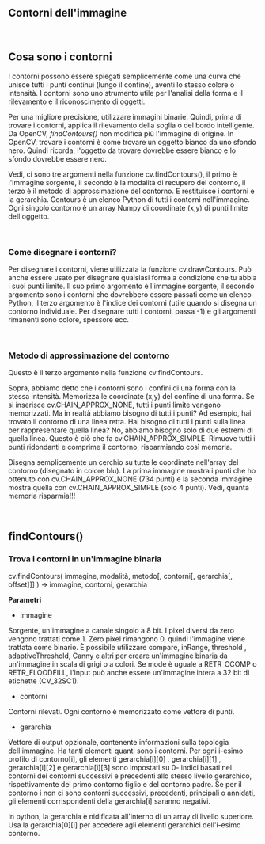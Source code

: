 ## **Contorni dell'immagine**

<br>

## Cosa sono i contorni

I contorni possono essere spiegati semplicemente come una curva che unisce tutti i punti continui (lungo il confine), aventi lo stesso colore o intensità. I contorni sono uno strumento utile per l'analisi della forma e il rilevamento e il riconoscimento di oggetti.

Per una migliore precisione, utilizzare immagini binarie. Quindi, prima di trovare i contorni, applica il rilevamento della soglia o del bordo intelligente.
Da OpenCV, _findContours()_ non modifica più l'immagine di origine.
In OpenCV, trovare i contorni è come trovare un oggetto bianco da uno sfondo nero. Quindi ricorda, l'oggetto da trovare dovrebbe essere bianco e lo sfondo dovrebbe essere nero.


Vedi, ci sono tre argomenti nella funzione cv.findContours(), il primo è l'immagine sorgente,
il secondo è la modalità di recupero del contorno, il terzo è il metodo di approssimazione del contorno.
E restituisce i contorni e la gerarchia. Contours è un elenco Python di tutti i contorni nell'immagine.
Ogni singolo contorno è un array Numpy di coordinate (x,y) di punti limite dell'oggetto.

<br>

### Come disegnare i contorni?

Per disegnare i contorni, viene utilizzata la funzione cv.drawContours.
Può anche essere usato per disegnare qualsiasi forma a condizione che tu abbia i suoi punti limite.
Il suo primo argomento è l'immagine sorgente, il secondo argomento sono i contorni che dovrebbero essere passati come un elenco Python,
il terzo argomento è l'indice dei contorni (utile quando si disegna un contorno individuale.
Per disegnare tutti i contorni, passa -1) e gli argomenti rimanenti sono colore, spessore ecc.

<br>

### Metodo di approssimazione del contorno

Questo è il terzo argomento nella funzione cv.findContours.

Sopra, abbiamo detto che i contorni sono i confini di una forma con la stessa intensità. Memorizza le coordinate (x,y) del confine di una forma.
Se si inserisce cv.CHAIN_APPROX_NONE, tutti i punti limite vengono memorizzati. 
Ma in realtà abbiamo bisogno di tutti i punti? Ad esempio, hai trovato il contorno di una linea retta. Hai bisogno di tutti i punti sulla linea per rappresentare quella linea? No, abbiamo bisogno solo di due estremi di quella linea. Questo è ciò che fa cv.CHAIN_APPROX_SIMPLE. Rimuove tutti i punti ridondanti e comprime il contorno, risparmiando così memoria.

Disegna semplicemente un cerchio su tutte le coordinate nell'array del contorno (disegnato in colore blu). La prima immagine mostra i punti che ho ottenuto con cv.CHAIN_APPROX_NONE (734 punti) e la seconda immagine mostra quella con cv.CHAIN_APPROX_SIMPLE (solo 4 punti). Vedi, quanta memoria risparmia!!!


<br>

## findContours()
### Trova i contorni in un'immagine binaria


cv.findContours( immagine, modalità, metodo[, contorni[, gerarchia[, offset]]] ) -> immagine, contorni, gerarchia


**Parametri**

-    Immagine

Sorgente, un'immagine a canale singolo a 8 bit. I pixel diversi da zero vengono trattati come 1. Zero pixel rimangono 0, quindi l'immagine viene trattata come
binario. È possibile utilizzare compare, inRange, threshold , adaptiveThreshold, Canny e altri per creare un'immagine binaria da un'immagine in scala di grigi o a colori. Se mode è uguale a RETR_CCOMP o RETR_FLOODFILL, l'input può anche essere un'immagine intera a 32 bit di etichette (CV_32SC1).

- contorni

Contorni rilevati. Ogni contorno è memorizzato come vettore di punti.


- gerarchia

Vettore di output opzionale, contenente informazioni sulla topologia dell'immagine. Ha tanti elementi quanti sono i contorni. Per ogni i-esimo profilo di contorno[i], gli elementi gerarchia[i][0] , gerarchia[i][1] , gerarchia[i][2] e gerarchia[i][3] sono impostati su 0- indici basati nei contorni dei contorni successivi e precedenti allo stesso livello gerarchico, rispettivamente del primo contorno figlio e del contorno padre. Se per il contorno i non ci sono contorni successivi, precedenti, principali o annidati, gli elementi corrispondenti della gerarchia[i] saranno negativi.

In python, la gerarchia è nidificata all'interno di un array di livello superiore. Usa la gerarchia[0][i] per accedere agli elementi gerarchici dell'i-esimo contorno.